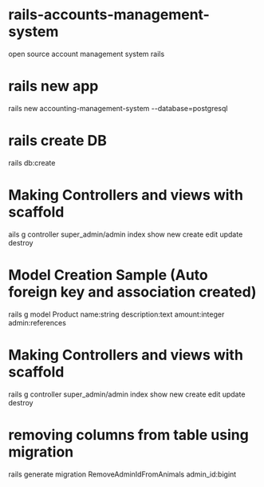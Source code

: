 # rails-accounts-management-system
open source account management system rails

# rails new app
rails new accounting-management-system --database=postgresql

# rails create DB
rails db:create

# Making Controllers and views with scaffold
ails g controller super_admin/admin index show new create edit update destroy

# Model Creation Sample (Auto foreign key and association created)
rails g model Product name:string description:text amount:integer admin:references

# Making Controllers and views with scaffold
rails g controller super_admin/admin index show new create edit update destroy

# removing columns from table using migration
rails generate migration RemoveAdminIdFromAnimals admin_id:bigint